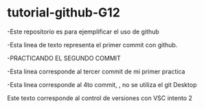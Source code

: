 # tutorial-github-G12

-Este repositorio es para ejemplificar el uso de github

-Esta linea de texto representa el primer commit con github.

-PRACTICANDO EL SEGUNDO COMMIT

-Esta linea corresponde al tercer commit de mi primer practica

-Esta linea corresponde al 4to commit, , no se utiliza el git Desktop

Este texto corresponde al control de versiones con VSC intento 2